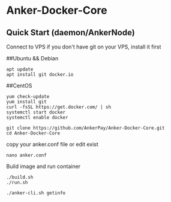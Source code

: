 # Anker-Docker-Core

## Quick Start (daemon/AnkerNode)
Connect to VPS 
if you don't have git on your VPS, install it first

##Ubuntu && Debian
```text
apt update
apt install git docker.io
```
##CentOS
```text
yum check-update
yum install git
curl -fsSL https://get.docker.com/ | sh
systemctl start docker
systemctl enable docker
```


```text
git clone https://github.com/AnkerPay/Anker-Docker-Core.git
cd Anker-Docker-Core
```
copy your anker.conf file
or edit exist

```text
nano anker.conf
```
Build image and run container
```text
./build.sh
./run.sh

./anker-cli.sh getinfo
```

